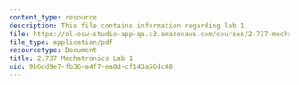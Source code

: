 ```yaml
---
content_type: resource
description: This file contains information regarding lab 1.
file: https://ol-ocw-studio-app-qa.s3.amazonaws.com/courses/2-737-mechatronics-fall-2014/9b6dd9e7fb36a4f7ea0dcf143a56dc48_MIT2_737F14_Lab1.pdf
file_type: application/pdf
resourcetype: Document
title: 2.737 Mechatronics Lab 1
uid: 9b6dd9e7-fb36-a4f7-ea0d-cf143a56dc48
---
```


